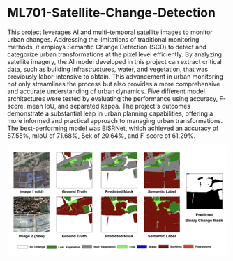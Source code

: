 # ML701-Satellite-Change-Detection

This project leverages AI and multi-temporal satellite images to monitor urban changes. Addressing the limitations of traditional monitoring methods, it employs Semantic Change Detection (SCD) to detect and categorize urban transformations at the pixel level efficiently. By analyzing satellite imagery, the AI model developed in this project can extract critical data, such as building infrastructures, water, and vegetation, that was previously labor-intensive to obtain. This advancement in urban monitoring not only streamlines the process but also provides a more comprehensive and accurate understanding of urban dynamics. Five different model architectures were tested by evaluating the performance using accuracy, F-score, mean IoU, and separated kappa. The project's outcomes demonstrate a substantial leap in urban planning capabilities, offering a more informed and practical approach to managing urban transformations. The best-performing model was BiSRNet, which achieved an accuracy of 87.55\%, mIoU of 71.68\%, Sek of 20.64\%, and F-score of 61.29\%.

![Results](./imgs/results.png)
